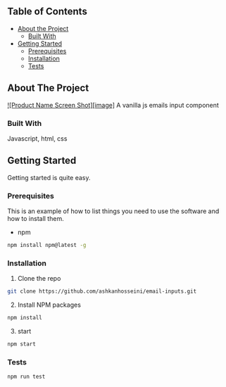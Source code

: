 <!-- TABLE OF CONTENTS -->

## Table of Contents

- [About the Project](#about-the-project)
  - [Built With](#built-with)
- [Getting Started](#getting-started)
  - [Prerequisites](#prerequisites)
  - [Installation](#installation)
  - [Tests](#tests)

<!-- ABOUT THE PROJECT -->

## About The Project

[![Product Name Screen Shot][image]](https://ashkanhosseini.github.io/email-inputs/)
A vanilla js emails input component

### Built With

Javascript, html, css

<!-- GETTING STARTED -->

## Getting Started

Getting started is quite easy.

### Prerequisites

This is an example of how to list things you need to use the software and how to install them.

- npm

```sh
npm install npm@latest -g
```

### Installation

1. Clone the repo

```sh
git clone https://github.com/ashkanhosseini/email-inputs.git
```

2. Install NPM packages

```sh
npm install
```

3. start

```sh
npm start
```

### Tests

```sh
npm run test
```
